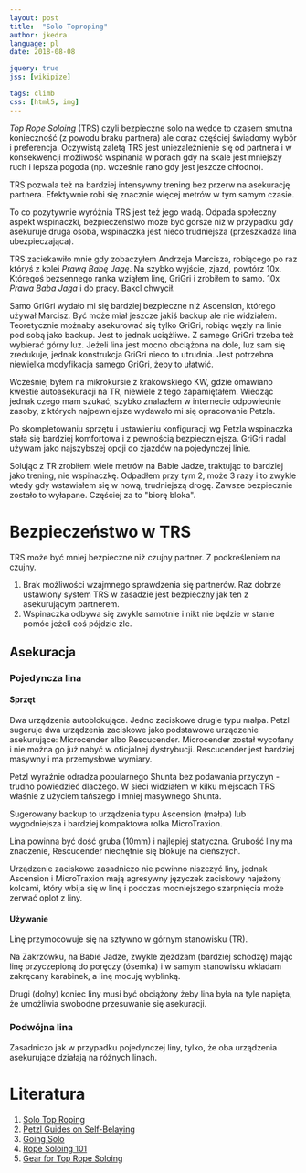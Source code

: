 ```yaml
---
layout: post
title:  "Solo Toproping"
author: jkedra
language: pl
date: 2018-08-08

jquery: true
jss: [wikipize]

tags: climb
css: [html5, img]
---
```


_Top Rope Soloing_ (TRS) czyli bezpieczne solo na wędce to czasem smutna
konieczność (z powodu braku partnera) ale coraz częściej świadomy wybór
i preferencja. Oczywistą zaletą TRS jest uniezależnienie się od partnera
i w konsekwencji możliwość wspinania w porach gdy na skale jest mniejszy
ruch i lepsza pogoda (np. wcześnie rano gdy jest jeszcze chłodno).

TRS pozwala też na bardziej intensywny trening bez przerw na asekurację
partnera. Efektywnie robi się znacznie więcej metrów w tym samym czasie.

To co pozytywnie wyróżnia TRS jest też jego wadą. Odpada społeczny
aspekt wspinaczki, bezpieczeństwo może być gorsze niż w przypadku gdy
asekuruje druga osoba, wspinaczka jest nieco trudniejsza (przeszkadza lina
ubezpieczająca).

TRS zaciekawiło mnie gdy zobaczyłem Andrzeja Marcisza, robiącego po raz
któryś z kolei _Prawą Babę Jagę_. Na szybko wyjście, zjazd, powtórz 10x.
Któregoś bezsennego ranka wziąłem linę, GriGri i zrobiłem to samo.
10x _Prawa Baba Jaga_ i do pracy. Bakcl chwycił.

Samo GriGri wydało mi się bardziej bezpieczne niż Ascension, którego
używał Marcisz. Być może miał jeszcze jakiś backup ale nie widziałem.
Teoretycznie możnaby asekurować się tylko GriGri, robiąc węzły na
linie pod sobą jako backup. Jest to jednak uciążliwe. Z samego GriGri
trzeba też wybierać górny luz. Jeżeli lina jest mocno obciążona na dole,
luz sam się zredukuje, jednak konstrukcja GriGri nieco to utrudnia.
Jest potrzebna niewielka modyfikacja samego GriGri, żeby to ułatwić.

Wcześniej byłem na mikrokursie z krakowskiego KW, gdzie omawiano kwestie
autoasekuracji na TR, niewiele z tego zapamiętałem. Wiedząc jednak
czego mam szukać, szybko znalazłem w internecie odpowiednie zasoby, z których
najpewniejsze wydawało mi się opracowanie Petzla.

Po skompletowaniu sprzętu i ustawieniu konfiguracji wg Petzla wspinaczka
stała się bardziej komfortowa i z pewnością bezpieczniejsza.
GriGri nadal używam jako najszybszej opcji do zjazdów na pojedynczej linie.

Solując z TR zrobiłem wiele metrów na Babie Jadze, traktując to bardziej
jako trening, nie wspinaczkę. Odpadłem przy tym 2, może 3 razy i to zwykle
wtedy gdy wstawiałem się w nową, trudniejszą drogę. Zawsze bezpiecznie
zostało to wyłapane. Częściej za to "biorę bloka".

# Bezpieczeństwo w TRS

TRS może być mniej bezpieczne niż czujny partner. Z podkreśleniem
na czujny. 

1. Brak możliwości wzajmnego sprawdzenia się partnerów. Raz dobrze
   ustawiony system TRS w zasadzie jest bezpieczny jak ten z asekurującym
   partnerem.
2. Wspinaczka odbywa się zwykle samotnie i nikt nie będzie w stanie
   pomóc jeżeli coś pójdzie źle.

## Asekuracja

### Pojedyncza lina

#### Sprzęt

Dwa urządzenia autoblokujące. Jedno zaciskowe drugie typu małpa.
Petzl sugeruje dwa urządzenia zaciskowe jako podstawowe urządzenie
asekurujące: Microcender albo Rescucender. Microcender został wycofany
i nie można go już nabyć w oficjalnej dystrybucji. Rescucender jest
bardziej masywny i ma przemysłowe wymiary.

Petzl wyraźnie odradza popularnego Shunta bez podawania przyczyn - trudno
powiedzieć dlaczego. W sieci widziałem w kilku miejscach TRS właśnie z użyciem
tańszego i mniej masywnego Shunta.

Sugerowany backup to urządzenia typu Ascension (małpa)
lub wygodniejsza i bardziej kompaktowa rolka MicroTraxion.

Lina powinna być dość gruba (10mm) i najlepiej statyczna.
Grubość liny ma znaczenie, Rescucender niechętnie się blokuje na cieńszych.

Urządzenie zaciskowe zasadniczo nie powinno niszczyć liny,
jednak Ascension i MicroTraxion mają agresywny języczek zaciskowy najeżony
kolcami, który wbija się w linę i podczas mocniejszego szarpnięcia może
zerwać oplot z liny.

#### Używanie

Linę przymocowuje się na sztywno w górnym stanowisku (TR).

Na Zakrzówku, na Babie Jadze, zwykle zjeżdżam (bardziej schodzę)
mając linę przyczepioną do poręczy (ósemka) i w samym stanowisku
wkładam zakręcany karabinek, a linę mocuję wyblinką.

Drugi (dolny) koniec liny musi być obciążony żeby lina była na tyle
napięta, że umożliwia swobodne przesuwanie się asekuracji.

### Podwójna lina

Zasadniczo jak w przypadku pojedynczej liny, tylko, że oba urządzenia
asekurujące działają na różnych linach.

# Literatura

1. [Solo Top Roping][solo-top]
2. [Petzl Guides on Self-Belaying][petzl-guide]
3. [Going Solo][going-solo]
4. [Rope Soloing 101][rope-soloing-101]
5. [Gear for Top Rope Soloing][gear-top-rope]

[solo-top]: https://www.climbing.com/skills/solo-toproping/
[petzl-guide]: https://www.petzl.com/I/en/Sport/To-read-for-self-belaying
[going-solo]: http://people.bath.ac.uk/dac33/high/12GoingSolo.htm
[rope-soloing-101]: https://andy-kirkpatrick.com/articles/view/rope_soloing_101_part_1
[gear-top-rope]: https://www.mountainproject.com/forum/topic/114808343/gear-for-top-rope-climbing

